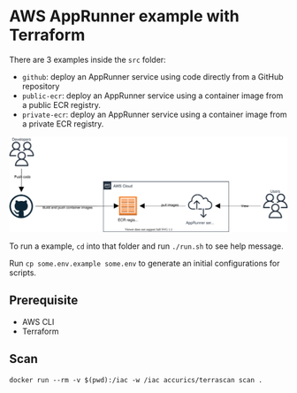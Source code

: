 # AWS AppRunner example with Terraform

There are 3 examples inside the `src` folder:

* `github`: deploy an AppRunner service using code directly from a GitHub repository
* `public-ecr`: deploy an AppRunner service using a container image from a public ECR registry.
* `private-ecr`: deploy an AppRunner service using a container image from a private ECR registry.

![private ECR diagam](images/private-ecr-diagram.svg)

To run a example, `cd` into that folder and run `./run.sh` to see help message.

Run `cp some.env.example some.env` to generate an initial configurations for scripts.

## Prerequisite

* AWS CLI
* Terraform

## Scan

```shell
docker run --rm -v $(pwd):/iac -w /iac accurics/terrascan scan .
```